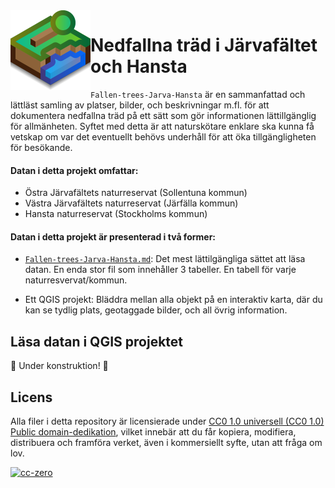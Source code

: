 <img align="left" alt="" src="icon.svg" height="128" />
<h1>Nedfallna träd i Järvafältet och Hansta</h1>
<code>Fallen-trees-Jarva-Hansta</code> är en sammanfattad och lättläst samling av platser, bilder, och beskrivningar m.fl. för att dokumentera nedfallna träd på ett sätt som gör informationen lättillgänglig  för allmänheten. Syftet med detta är att naturskötare enklare ska kunna få vetskap om var det eventuellt behövs underhåll för att öka tillgängligheten för besökande.

#### Datan i detta projekt omfattar:

- Östra Järvafältets naturreservat (Sollentuna kommun)
- Västra Järvafältets naturreservat (Järfälla kommun)
- Hansta naturreservat (Stockholms kommun)

#### Datan i detta projekt är presenterad i två former:

- [<code>Fallen-trees-Jarva-Hansta.md</code>](): Det mest lättilgängliga sättet att läsa datan. En enda stor fil som innehåller 3 tabeller. En tabell för varje naturresvervat/kommun.

- Ett QGIS projekt: Bläddra mellan alla objekt på en interaktiv karta, där du kan se tydlig plats, geotaggade bilder, och all övrig information.

## Läsa datan i QGIS projektet

🚧 Under konstruktion! 🚧

## Licens

Alla filer i detta repository är licensierade under [CC0 1.0 universell (CC0 1.0) Public domain-dedikation](https://creativecommons.org/publicdomain/zero/1.0/deed.sv), vilket innebär att du får kopiera, modifiera, distribuera och framföra verket, även i kommersiellt syfte, utan att fråga om lov.

[![cc-zero](https://mirrors.creativecommons.org/presskit/buttons/88x31/svg/cc-zero.svg)](https://creativecommons.org/publicdomain/zero/1.0/deed)

